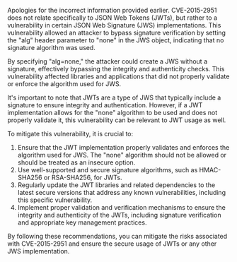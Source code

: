 Apologies for the incorrect information provided earlier. CVE-2015-2951 does not relate specifically to JSON Web Tokens (JWTs), but rather to a vulnerability in certain JSON Web Signature (JWS) implementations. This vulnerability allowed an attacker to bypass signature verification by setting the "alg" header parameter to "none" in the JWS object, indicating that no signature algorithm was used.

By specifying "alg=none," the attacker could create a JWS without a signature, effectively bypassing the integrity and authenticity checks. This vulnerability affected libraries and applications that did not properly validate or enforce the algorithm used for JWS.

It's important to note that JWTs are a type of JWS that typically include a signature to ensure integrity and authentication. However, if a JWT implementation allows for the "none" algorithm to be used and does not properly validate it, this vulnerability can be relevant to JWT usage as well.

To mitigate this vulnerability, it is crucial to:

1.  Ensure that the JWT implementation properly validates and enforces the algorithm used for JWS. The "none" algorithm should not be allowed or should be treated as an insecure option.
2.  Use well-supported and secure signature algorithms, such as HMAC-SHA256 or RSA-SHA256, for JWTs.
3.  Regularly update the JWT libraries and related dependencies to the latest secure versions that address any known vulnerabilities, including this specific vulnerability.
4.  Implement proper validation and verification mechanisms to ensure the integrity and authenticity of the JWTs, including signature verification and appropriate key management practices.

By following these recommendations, you can mitigate the risks associated with CVE-2015-2951 and ensure the secure usage of JWTs or any other JWS implementation.